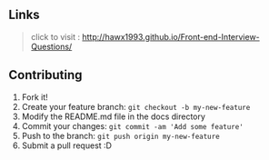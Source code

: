 ## Links   

>click to visit : http://hawx1993.github.io/Front-end-Interview-Questions/

## Contributing

1. Fork it!
2. Create your feature branch: `git checkout -b my-new-feature`
3. Modify the README.md file in the docs directory
4. Commit your changes: `git commit -am 'Add some feature'`
5. Push to the branch: `git push origin my-new-feature`
6. Submit a pull request :D

